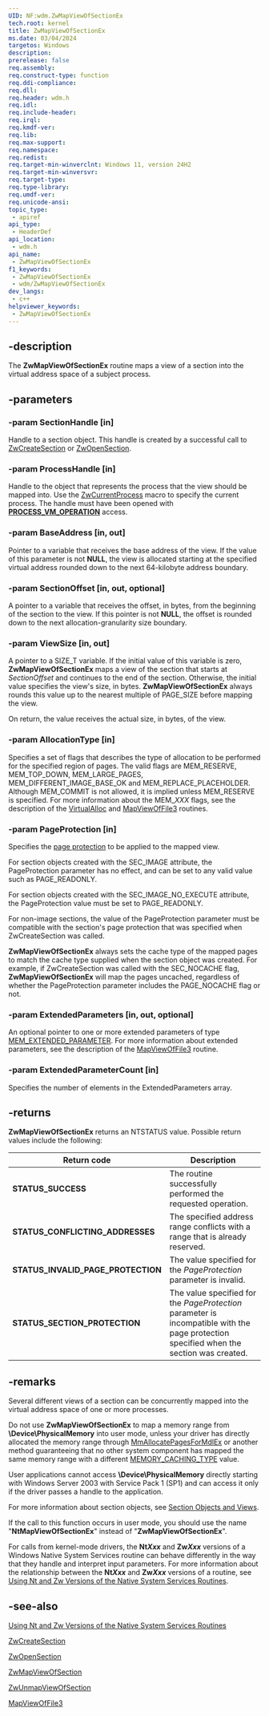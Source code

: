 ```yaml
---
UID: NF:wdm.ZwMapViewOfSectionEx
tech.root: kernel
title: ZwMapViewOfSectionEx
ms.date: 03/04/2024
targetos: Windows
description: 
prerelease: false
req.assembly: 
req.construct-type: function
req.ddi-compliance: 
req.dll: 
req.header: wdm.h
req.idl: 
req.include-header: 
req.irql: 
req.kmdf-ver: 
req.lib: 
req.max-support: 
req.namespace: 
req.redist: 
req.target-min-winverclnt: Windows 11, version 24H2
req.target-min-winversvr: 
req.target-type: 
req.type-library: 
req.umdf-ver: 
req.unicode-ansi: 
topic_type:
 - apiref
api_type:
 - HeaderDef
api_location:
 - wdm.h
api_name:
 - ZwMapViewOfSectionEx
f1_keywords:
 - ZwMapViewOfSectionEx
 - wdm/ZwMapViewOfSectionEx
dev_langs:
 - c++
helpviewer_keywords:
 - ZwMapViewOfSectionEx
---
```


## -description

The **ZwMapViewOfSectionEx** routine maps a view of a section into the virtual address space of a subject process.

## -parameters

### -param SectionHandle [in]

Handle to a section object. This handle is created by a successful call to [ZwCreateSection](./nf-wdm-zwcreatesection.md) or [ZwOpenSection](./nf-wdm-zwopensection.md).

### -param ProcessHandle [in]

Handle to the object that represents the process that the view should be mapped into. Use the [ZwCurrentProcess](/windows-hardware/drivers/kernel/zwcurrentprocess) macro to specify the current process. The handle must have been opened with [**PROCESS_VM_OPERATION**](/windows/win32/procthread/process-security-and-access-rights) access.

### -param BaseAddress [in, out]

Pointer to a variable that receives the base address of the view. If the value of this parameter is not **NULL**, the view is allocated starting at the specified virtual address rounded down to the next 64-kilobyte address boundary.

### -param SectionOffset [in, out, optional]

A pointer to a variable that receives the offset, in bytes, from the beginning of the section to the view. If this pointer is not **NULL**, the offset is rounded down to the next allocation-granularity size boundary.

### -param ViewSize [in, out]

A pointer to a SIZE_T variable. If the initial value of this variable is zero, **ZwMapViewOfSectionEx** maps a view of the section that starts at *SectionOffset* and continues to the end of the section. Otherwise, the initial value specifies the view's size, in bytes. **ZwMapViewOfSectionEx** always rounds this value up to the nearest multiple of PAGE_SIZE before mapping the view.

On return, the value receives the actual size, in bytes, of the view.

### -param AllocationType [in]

Specifies a set of flags that describes the type of allocation to be performed for the specified region of pages. The valid flags are MEM_RESERVE, MEM_TOP_DOWN, MEM_LARGE_PAGES, MEM_DIFFERENT_IMAGE_BASE_OK and MEM_REPLACE_PLACEHOLDER. Although MEM_COMMIT is not allowed, it is implied unless MEM_RESERVE is specified. For more information about the MEM_*XXX* flags, see the description of the [VirtualAlloc](/windows/win32/api/memoryapi/nf-memoryapi-virtualalloc) and [MapViewOfFile3](/windows/win32/api/memoryapi/nf-memoryapi-mapviewoffile3) routines.

### -param PageProtection [in]

Specifies the [page protection](/windows/win32/Memory/memory-protection-constants) to be applied to the mapped view.

For section objects created with the SEC_IMAGE attribute, the PageProtection parameter has no effect, and can be set to any valid value such as PAGE_READONLY.

For section objects created with the SEC_IMAGE_NO_EXECUTE attribute, the PageProtection value must be set to PAGE_READONLY.

For non-image sections, the value of the PageProtection parameter must be compatible with the section's page protection that was specified when ZwCreateSection was called.  

**ZwMapViewOfSectionEx** always sets the cache type of the mapped pages to match the cache type supplied when the section object was created. For example, if ZwCreateSection was called with the SEC_NOCACHE flag, **ZwMapViewOfSectionEx** will map the pages uncached, regardless of whether the PageProtection parameter includes the PAGE_NOCACHE flag or not.

### -param ExtendedParameters [in, out, optional]

An optional pointer to one or more extended parameters of type [MEM_EXTENDED_PARAMETER](/windows/win32/api/winnt/ns-winnt-mem_extended_parameter). For more information about extended parameters, see the description of the [MapViewOfFile3](/windows/win32/api/memoryapi/nf-memoryapi-mapviewoffile3) routine.

### -param ExtendedParameterCount [in]

Specifies the number of elements in the ExtendedParameters array.

## -returns

**ZwMapViewOfSectionEx** returns an NTSTATUS value. Possible return values include the following:

| Return code | Description |
|---|---|
| **STATUS_SUCCESS** | The routine successfully performed the requested operation. |
| **STATUS_CONFLICTING_ADDRESSES** | The specified address range conflicts with a range that is already reserved. |
| **STATUS_INVALID_PAGE_PROTECTION** | The value specified for the *PageProtection* parameter is invalid. |
| **STATUS_SECTION_PROTECTION** | The value specified for the *PageProtection* parameter is incompatible with the page protection specified when the section was created. |

## -remarks

Several different views of a section can be concurrently mapped into the virtual address space of one or more processes.

Do not use **ZwMapViewOfSectionEx** to map a memory range from **\Device\PhysicalMemory** into user mode, unless your driver has directly allocated the memory range through [MmAllocatePagesForMdlEx](./nf-wdm-mmallocatepagesformdlex.md) or another method guaranteeing that no other system component has mapped the same memory range with a different [MEMORY_CACHING_TYPE](./ne-wdm-_memory_caching_type.md) value.

User applications cannot access **\Device\PhysicalMemory** directly starting with Windows Server 2003 with Service Pack 1 (SP1) and can access it only if the driver passes a handle to the application.

For more information about section objects, see [Section Objects and Views](/windows-hardware/drivers/kernel/section-objects-and-views).

If the call to this function occurs in user mode, you should use the name "**NtMapViewOfSectionEx**" instead of "**ZwMapViewOfSectionEx**".

For calls from kernel-mode drivers, the **Nt*Xxx*** and **Zw*Xxx*** versions of a Windows Native System Services routine can behave differently in the way that they handle and interpret input parameters. For more information about the relationship between the **Nt*Xxx*** and **Zw*Xxx*** versions of a routine, see [Using Nt and Zw Versions of the Native System Services Routines](/windows-hardware/drivers/kernel/using-nt-and-zw-versions-of-the-native-system-services-routines).

## -see-also

[Using Nt and Zw Versions of the Native System Services Routines](/windows-hardware/drivers/kernel/using-nt-and-zw-versions-of-the-native-system-services-routines)

[ZwCreateSection](./nf-wdm-zwcreatesection.md)

[ZwOpenSection](./nf-wdm-zwopensection.md)

[ZwMapViewOfSection](./nf-wdm-zwmapviewofsection.md)

[ZwUnmapViewOfSection](./nf-wdm-zwunmapviewofsection.md)

[MapViewOfFile3](/windows/win32/api/memoryapi/nf-memoryapi-mapviewoffile3)

